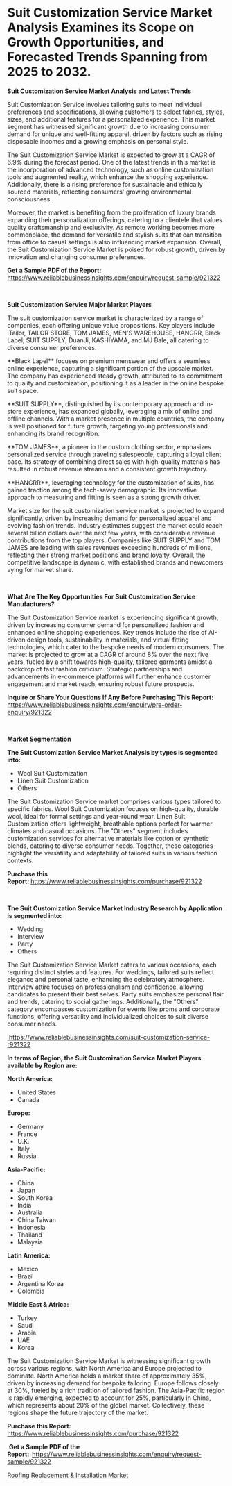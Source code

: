 <p><h1>Suit Customization Service Market Analysis Examines its Scope on Growth Opportunities, and Forecasted Trends Spanning from 2025 to 2032.</h1></p><p><strong>Suit Customization Service Market Analysis and Latest Trends</strong></p>
<p><p>Suit Customization Service involves tailoring suits to meet individual preferences and specifications, allowing customers to select fabrics, styles, sizes, and additional features for a personalized experience. This market segment has witnessed significant growth due to increasing consumer demand for unique and well-fitting apparel, driven by factors such as rising disposable incomes and a growing emphasis on personal style. </p><p>The Suit Customization Service Market is expected to grow at a CAGR of 6.9% during the forecast period. One of the latest trends in this market is the incorporation of advanced technology, such as online customization tools and augmented reality, which enhance the shopping experience. Additionally, there is a rising preference for sustainable and ethically sourced materials, reflecting consumers' growing environmental consciousness.</p><p>Moreover, the market is benefiting from the proliferation of luxury brands expanding their personalization offerings, catering to a clientele that values quality craftsmanship and exclusivity. As remote working becomes more commonplace, the demand for versatile and stylish suits that can transition from office to casual settings is also influencing market expansion. Overall, the Suit Customization Service Market is poised for robust growth, driven by innovation and changing consumer preferences.</p></p>
<p><strong>Get a Sample PDF of the Report:&nbsp;</strong> <a href="https://www.reliablebusinessinsights.com/enquiry/request-sample/921322?utm_campaign=3025&utm_medium=2&utm_source=Github&utm_content=ia&utm_term=07032025&utm_id=suit-customization-service">https://www.reliablebusinessinsights.com/enquiry/request-sample/921322</a></p>
<p>&nbsp;</p>
<p><strong>Suit Customization Service Major Market Players</strong></p>
<p><p>The suit customization service market is characterized by a range of companies, each offering unique value propositions. Key players include iTailor, TAILOR STORE, TOM JAMES, MEN'S WAREHOUSE, HANGRR, Black Lapel, SUIT SUPPLY, DuanJi, KASHIYAMA, and MJ Bale, all catering to diverse consumer preferences.</p><p>**Black Lapel** focuses on premium menswear and offers a seamless online experience, capturing a significant portion of the upscale market. The company has experienced steady growth, attributed to its commitment to quality and customization, positioning it as a leader in the online bespoke suit space. </p><p>**SUIT SUPPLY**, distinguished by its contemporary approach and in-store experience, has expanded globally, leveraging a mix of online and offline channels. With a market presence in multiple countries, the company is well positioned for future growth, targeting young professionals and enhancing its brand recognition.</p><p>**TOM JAMES**, a pioneer in the custom clothing sector, emphasizes personalized service through traveling salespeople, capturing a loyal client base. Its strategy of combining direct sales with high-quality materials has resulted in robust revenue streams and a consistent growth trajectory.</p><p>**HANGRR**, leveraging technology for the customization of suits, has gained traction among the tech-savvy demographic. Its innovative approach to measuring and fitting is seen as a strong growth driver.</p><p>Market size for the suit customization service market is projected to expand significantly, driven by increasing demand for personalized apparel and evolving fashion trends. Industry estimates suggest the market could reach several billion dollars over the next few years, with considerable revenue contributions from the top players. Companies like SUIT SUPPLY and TOM JAMES are leading with sales revenues exceeding hundreds of millions, reflecting their strong market positions and brand loyalty. Overall, the competitive landscape is dynamic, with established brands and newcomers vying for market share.</p></p>
<p>&nbsp;</p>
<p><strong>What Are The Key Opportunities For Suit Customization Service Manufacturers?</strong></p>
<p><p>The Suit Customization Service market is experiencing significant growth, driven by increasing consumer demand for personalized fashion and enhanced online shopping experiences. Key trends include the rise of AI-driven design tools, sustainability in materials, and virtual fitting technologies, which cater to the bespoke needs of modern consumers. The market is projected to grow at a CAGR of around 8% over the next five years, fueled by a shift towards high-quality, tailored garments amidst a backdrop of fast fashion criticism. Strategic partnerships and advancements in e-commerce platforms will further enhance customer engagement and market reach, ensuring robust future prospects.</p></p>
<p><strong>Inquire or Share Your Questions If Any Before Purchasing This Report:</strong> <a href="https://www.reliablebusinessinsights.com/enquiry/pre-order-enquiry/921322?utm_campaign=3025&utm_medium=2&utm_source=Github&utm_content=ia&utm_term=07032025&utm_id=suit-customization-service">https://www.reliablebusinessinsights.com/enquiry/pre-order-enquiry/921322</a></p>
<p>&nbsp;</p>
<p><strong>Market Segmentation</strong></p>
<p><strong>The Suit Customization Service Market Analysis by types is segmented into:</strong></p>
<p><ul><li>Wool Suit Customization</li><li>Linen Suit Customization</li><li>Others</li></ul></p>
<p><p>The Suit Customization Service market comprises various types tailored to specific fabrics. Wool Suit Customization focuses on high-quality, durable wool, ideal for formal settings and year-round wear. Linen Suit Customization offers lightweight, breathable options perfect for warmer climates and casual occasions. The "Others" segment includes customization services for alternative materials like cotton or synthetic blends, catering to diverse consumer needs. Together, these categories highlight the versatility and adaptability of tailored suits in various fashion contexts.</p></p>
<p><strong>Purchase this Report:&nbsp;</strong><a href="https://www.reliablebusinessinsights.com/purchase/921322?utm_campaign=3025&utm_medium=2&utm_source=Github&utm_content=ia&utm_term=07032025&utm_id=suit-customization-service">https://www.reliablebusinessinsights.com/purchase/921322</a></p>
<p>&nbsp;</p>
<p><strong>The Suit Customization Service Market Industry Research by Application is segmented into:</strong></p>
<p><ul><li>Wedding</li><li>Interview</li><li>Party</li><li>Others</li></ul></p>
<p><p>The Suit Customization Service Market caters to various occasions, each requiring distinct styles and features. For weddings, tailored suits reflect elegance and personal taste, enhancing the celebratory atmosphere. Interview attire focuses on professionalism and confidence, allowing candidates to present their best selves. Party suits emphasize personal flair and trends, catering to social gatherings. Additionally, the "Others" category encompasses customization for events like proms and corporate functions, offering versatility and individualized choices to suit diverse consumer needs.</p></p>
<p><a href="https://www.reliablebusinessinsights.com/suit-customization-service-r921322?utm_campaign=3025&utm_medium=2&utm_source=Github&utm_content=ia&utm_term=07032025&utm_id=suit-customization-service">&nbsp;https://www.reliablebusinessinsights.com/suit-customization-service-r921322</a></p>
<p><strong>In terms of Region, the Suit Customization Service Market Players available by Region are:</strong></p>
<p>
    <p> <strong> North America: </strong>
        <ul>
            <li>United States</li>
            <li>Canada</li>
        </ul>
        </p> 
    <p> <strong> Europe: </strong>
        <ul>
            <li>Germany</li>
            <li>France</li>
            <li>U.K.</li>
            <li>Italy</li>
            <li>Russia</li>
        </ul>
        </p> 
    <p> <strong> Asia-Pacific: </strong>
        <ul>
            <li>China</li>
            <li>Japan</li>
            <li>South Korea</li>
            <li>India</li>
            <li>Australia</li>
            <li>China Taiwan</li>
            <li>Indonesia</li>
            <li>Thailand</li>
            <li>Malaysia</li>
        </ul>
        </p> 
    <p> <strong> Latin America: </strong>
        <ul>
            <li>Mexico</li>
            <li>Brazil</li>
            <li>Argentina Korea</li>
            <li>Colombia</li>
        </ul>
        </p> 
    <p> <strong> Middle East & Africa: </strong>
        <ul>
            <li>Turkey</li>
            <li>Saudi</li>
            <li>Arabia</li>
            <li>UAE</li>
            <li>Korea</li>
        </ul>
    </p>
    </p>
<p><p>The Suit Customization Service Market is witnessing significant growth across various regions, with North America and Europe projected to dominate. North America holds a market share of approximately 35%, driven by increasing demand for bespoke tailoring. Europe follows closely at 30%, fueled by a rich tradition of tailored fashion. The Asia-Pacific region is rapidly emerging, expected to account for 25%, particularly in China, which represents about 20% of the global market. Collectively, these regions shape the future trajectory of the market.</p></p>
<p><strong>Purchase this Report: </strong><a href="https://www.reliablebusinessinsights.com/purchase/921322?utm_campaign=3025&utm_medium=2&utm_source=Github&utm_content=ia&utm_term=07032025&utm_id=suit-customization-service">https://www.reliablebusinessinsights.com/purchase/921322</a></p>
<p>&nbsp;<strong>Get a Sample PDF of the Report:&nbsp;&nbsp;</strong><a href="https://www.reliablebusinessinsights.com/enquiry/request-sample/921322?utm_campaign=3025&utm_medium=2&utm_source=Github&utm_content=ia&utm_term=07032025&utm_id=suit-customization-service">https://www.reliablebusinessinsights.com/enquiry/request-sample/921322</a></p>
<p><strong></strong></p>
<p><p><a href="https://github.com/leyesamilej/Market-Research-Report-List-1/blob/main/roofing-replacement-installation-market.md?utm_campaign=3025&utm_medium=2&utm_source=Github&utm_content=ia&utm_term=07032025&utm_id=suit-customization-service">Roofing Replacement & Installation Market</a></p></p>